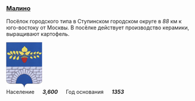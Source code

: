 <!--2022-07-19 00:56:04-->
### [Малино]()
Посёлок городского типа в Ступинском городском округе в *88* км к юго-востоку от Москвы.
В посёлке действует производство керамики, выращивают картофель.

<img src="Malino.png" width="96px"><br>
Население &emsp; ***3,600*** &emsp;
Год&nbsp;основания &emsp; ***1353***